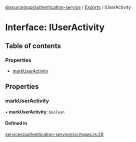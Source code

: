 [@sourceloop/authentication-service](../README.md) / [Exports](../modules.md) / IUserActivity

# Interface: IUserActivity

## Table of contents

### Properties

- [markUserActivity](IUserActivity.md#markuseractivity)

## Properties

### markUserActivity

• **markUserActivity**: `boolean`

#### Defined in

[services/authentication-service/src/types.ts:28](https://github.com/sourcefuse/loopback4-microservice-catalog/blob/93a7f917/services/authentication-service/src/types.ts#L28)
